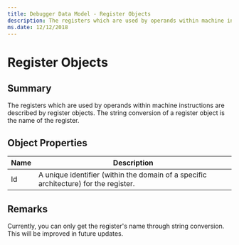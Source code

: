```yaml
---
title: Debugger Data Model - Register Objects
description: The registers which are used by operands within machine instructions are described by register objects.
ms.date: 12/12/2018
---
```

# Register Objects 
## Summary
The registers which are used by operands within machine instructions are described by register objects. The string conversion of a register object is the name of the register.
## Object Properties
|Name|Description|
|--- |--- |
|Id|A unique identifier (within the domain of a specific architecture) for the register.|

## Remarks
Currently, you can only get the register's name through string conversion. This will be improved in future updates.